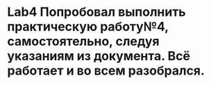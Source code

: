 # Lab4 Попробовал выполнить практическую работу№4, самостоятельно, следуя указаниям из документа. Всё работает и во всем разобрался.
